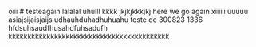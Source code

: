 oiii # testeagain
lalalal
uhulll
kkkk
jkjkjkkkjkj
here we go again
xiiiiii
uuuuu
asiajsijaisjaijs
udhauhduhadhuhuahu
teste de 300823 1336
hfdsuhsaudfhusahdfuhsadufh
kkkkkkkkkkkkkkkkkkkkkkkkkkkkkkkkkkkkkkkkkk
